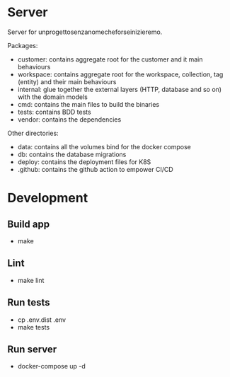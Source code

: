 # Server

Server for unprogettosenzanomecheforseinizieremo.

Packages:
 
- customer: contains aggregate root for the customer and it main behaviours
- workspace: contains aggregate root for the workspace, collection, tag (entity) and their main behaviours
- internal: glue together the external layers (HTTP, database and so on) with the domain models 
- cmd: contains the main files to build the binaries
- tests: contains BDD tests
- vendor: contains the dependencies

Other directories:

- data: contains all the volumes bind for the docker compose
- db: contains the database migrations
- deploy: contains the deployment files for K8S
- .github: contains the github action to empower CI/CD

# Development

## Build app

- make

## Lint

- make lint

## Run tests

- cp .env.dist .env
- make tests

## Run server

- docker-compose up -d
